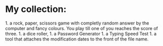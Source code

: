 # My collection:
<p>
1. a rock, paper, scissors game with completly random answer by the computer and fancy colours. You play till one of you reaches the score of three.
1. a dice roller,
1. a Password Generator
1. a Typing Speed Test
1. a tool that attaches the modification dates to the front of the file name.
</p>
